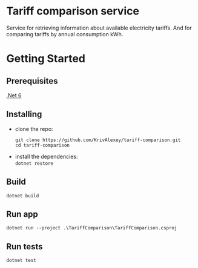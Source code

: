 # Tariff comparison service

Service for retrieving information about available electricity tariffs.
And for comparing tariffs by annual consumption kWh. 

# Getting Started
## Prerequisites
[.Net 6](https://dotnet.microsoft.com/en-us/download/dotnet/6.0)

## Installing
* clone the repo:   
    ```
    git clone https://github.com/KrivAlexey/tariff-comparison.git
    cd tariff-comparison
    ```
* install the dependencies:  
`dotnet restore`
## Build
`dotnet build`
## Run app 
`dotnet run --project .\TariffComparison\TariffComparison.csproj`
## Run tests
`dotnet test`